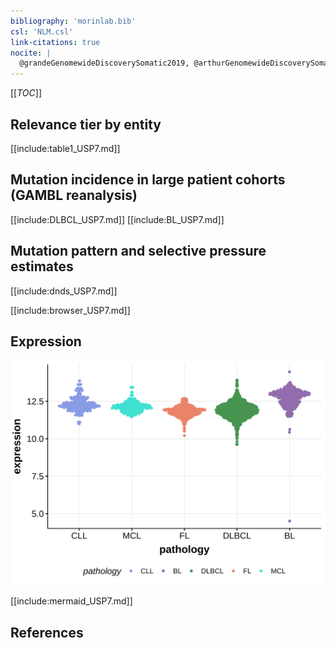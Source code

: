 ```yaml
---
bibliography: 'morinlab.bib'
csl: 'NLM.csl'
link-citations: true
nocite: |
  @grandeGenomewideDiscoverySomatic2019, @arthurGenomewideDiscoverySomatic2018, 
---
```

[[_TOC_]]


## Relevance tier by entity

[[include:table1_USP7.md]]

## Mutation incidence in large patient cohorts (GAMBL reanalysis)

[[include:DLBCL_USP7.md]]
[[include:BL_USP7.md]]

## Mutation pattern and selective pressure estimates

[[include:dnds_USP7.md]]

[[include:browser_USP7.md]]

## Expression
![](images/gene_expression/USP7_by_pathology.svg)

[[include:mermaid_USP7.md]]

## References

<!-- ORIGIN: grandeGenomewideDiscoverySomatic2019 -->
<!-- BL: grandeGenomewideDiscoverySomatic2019 -->
